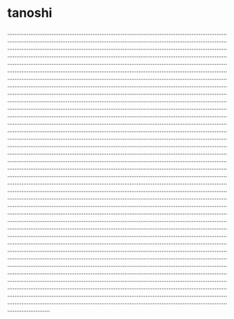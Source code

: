 # tanoshi

....................................................................................................................................................................................................................................................................................................................................................................................................................................................................................................................................................................................................................................................................................................................................................................................................................................................................................................................................................................................................................................................................................................................................................................................................................................................................................................................................................................................................................................................................................................................................................................................................................................................................................................................................................................................................................................................................................................................................................................................................................................................................................................................................................................................................................................................................................................................................................................................................................................................................................................................................................................................................................................................................................................................................................................................................................................................................................................................................................................................................................................................................................................................................................................................................................................................................................................................................................................................................................................................................................................................................................................................................................................................................................................................................................................................................................................................................................................................................................................................................................................................................................................................................................................................................................................................................................................................................................................................................................................................................................................................................................................................................................................................................................................................................................................................................